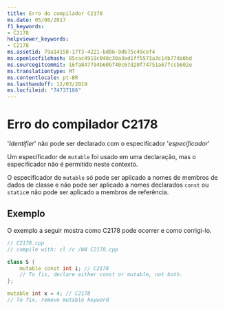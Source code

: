 ```yaml
---
title: Erro do compilador C2178
ms.date: 05/08/2017
f1_keywords:
- C2178
helpviewer_keywords:
- C2178
ms.assetid: 79a14158-17f3-4221-bd06-9d675c49cef4
ms.openlocfilehash: 85cac4919c048c30a3ed1ff5573a3c14b77da0bd
ms.sourcegitcommit: 16fa847794b60bf40c67d20f74751a67fccb602e
ms.translationtype: MT
ms.contentlocale: pt-BR
ms.lasthandoff: 12/03/2019
ms.locfileid: "74737186"
---
```

# <a name="compiler-error-c2178"></a>Erro do compilador C2178

'*Identifier*' não pode ser declarado com o especificador '*especificador*'

Um especificador de `mutable` foi usado em uma declaração, mas o especificador não é permitido neste contexto.

O especificador de `mutable` só pode ser aplicado a nomes de membros de dados de classe e não pode ser aplicado a nomes declarados `const` ou `static`e não pode ser aplicado a membros de referência.

## <a name="example"></a>Exemplo

O exemplo a seguir mostra como C2178 pode ocorrer e como corrigi-lo.

```cpp
// C2178.cpp
// compile with: cl /c /W4 C2178.cpp

class S {
    mutable const int i; // C2178
    // To fix, declare either const or mutable, not both.
};

mutable int x = 4; // C2178
// To fix, remove mutable keyword
```
